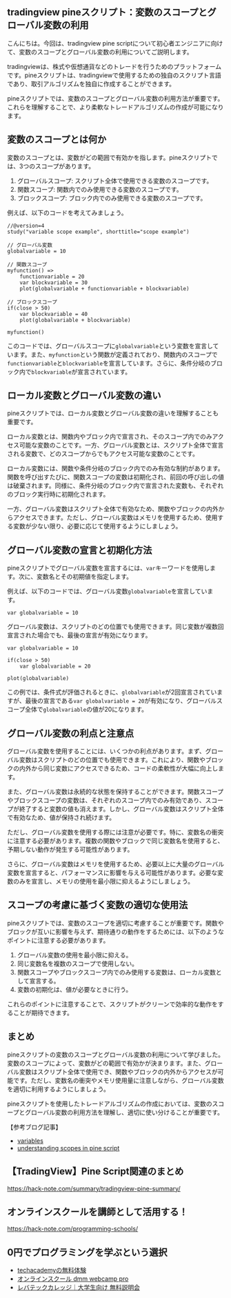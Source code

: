 <!--
title:   【tradingview】pineスクリプト：変数のスコープとグローバル変数の利用
tags:    TradingView,pine
id:      41d762abbfe56309dd87
private: false
-->


## tradingview pineスクリプト：変数のスコープとグローバル変数の利用

こんにちは。今回は、tradingview pine scriptについて初心者エンジニアに向けて、変数のスコープとグローバル変数の利用についてご説明します。

tradingviewは、株式や仮想通貨などのトレードを行うためのプラットフォームです。pineスクリプトは、tradingviewで使用するための独自のスクリプト言語であり、取引アルゴリズムを独自に作成することができます。

pineスクリプトでは、変数のスコープとグローバル変数の利用方法が重要です。これらを理解することで、より柔軟なトレードアルゴリズムの作成が可能になります。

## 変数のスコープとは何か

変数のスコープとは、変数がどの範囲で有効かを指します。pineスクリプトでは、3つのスコープがあります。

1. グローバルスコープ: スクリプト全体で使用できる変数のスコープです。
2. 関数スコープ: 関数内でのみ使用できる変数のスコープです。
3. ブロックスコープ: ブロック内でのみ使用できる変数のスコープです。

例えば、以下のコードを考えてみましょう。

```pine
//@version=4
study("variable scope example", shorttitle="scope example")

// グローバル変数
globalvariable = 10

// 関数スコープ
myfunction() =>
    functionvariable = 20
    var blockvariable = 30
    plot(globalvariable + functionvariable + blockvariable)

// ブロックスコープ
if(close > 50)
    var blockvariable = 40
    plot(globalvariable + blockvariable)

myfunction()
```

このコードでは、グローバルスコープに`globalvariable`という変数を宣言しています。また、`myfunction`という関数が定義されており、関数内のスコープで`functionvariable`と`blockvariable`を宣言しています。さらに、条件分岐のブロック内で`blockvariable`が宣言されています。

## ローカル変数とグローバル変数の違い

pineスクリプトでは、ローカル変数とグローバル変数の違いを理解することも重要です。

ローカル変数とは、関数内やブロック内で宣言され、そのスコープ内でのみアクセス可能な変数のことです。一方、グローバル変数とは、スクリプト全体で宣言される変数で、どのスコープからでもアクセス可能な変数のことです。

ローカル変数には、関数や条件分岐のブロック内でのみ有効な制約があります。関数を呼び出すたびに、関数スコープの変数は初期化され、前回の呼び出しの値は破棄されます。同様に、条件分岐のブロック内で宣言された変数も、それぞれのブロック実行時に初期化されます。

一方、グローバル変数はスクリプト全体で有効なため、関数やブロックの内外からアクセスできます。ただし、グローバル変数はメモリを使用するため、使用する変数が少ない限り、必要に応じて使用するようにしましょう。

## グローバル変数の宣言と初期化方法

pineスクリプトでグローバル変数を宣言するには、`var`キーワードを使用します。次に、変数名とその初期値を指定します。

例えば、以下のコードでは、グローバル変数`globalvariable`を宣言しています。

```pine
var globalvariable = 10
```

グローバル変数は、スクリプトのどの位置でも使用できます。同じ変数が複数回宣言された場合でも、最後の宣言が有効になります。

```pine
var globalvariable = 10

if(close > 50)
    var globalvariable = 20

plot(globalvariable)
```

この例では、条件式が評価されるときに、`globalvariable`が2回宣言されていますが、最後の宣言である`var globalvariable = 20`が有効になり、グローバルスコープ全体で`globalvariable`の値が20になります。

## グローバル変数の利点と注意点

グローバル変数を使用することには、いくつかの利点があります。まず、グローバル変数はスクリプトのどの位置でも使用できます。これにより、関数やブロックの内外から同じ変数にアクセスできるため、コードの柔軟性が大幅に向上します。

また、グローバル変数は永続的な状態を保持することができます。関数スコープやブロックスコープの変数は、それぞれのスコープ内でのみ有効であり、スコープが終了すると変数の値も消えます。しかし、グローバル変数はスクリプト全体で有効なため、値が保持され続けます。

ただし、グローバル変数を使用する際には注意が必要です。特に、変数名の衝突に注意する必要があります。複数の関数やブロックで同じ変数名を使用すると、予期しない動作が発生する可能性があります。

さらに、グローバル変数はメモリを使用するため、必要以上に大量のグローバル変数を宣言すると、パフォーマンスに影響を与える可能性があります。必要な変数のみを宣言し、メモリの使用を最小限に抑えるようにしましょう。

## スコープの考慮に基づく変数の適切な使用法

pineスクリプトでは、変数のスコープを適切に考慮することが重要です。関数やブロックが互いに影響を与えず、期待通りの動作をするためには、以下のようなポイントに注意する必要があります。

1. グローバル変数の使用を最小限に抑える。
2. 同じ変数名を複数のスコープで使用しない。
3. 関数スコープやブロックスコープ内でのみ使用する変数は、ローカル変数として宣言する。
4. 変数の初期化は、値が必要なときに行う。

これらのポイントに注意することで、スクリプトがクリーンで効率的な動作をすることが期待できます。

## まとめ

pineスクリプトの変数のスコープとグローバル変数の利用について学びました。変数のスコープによって、変数がどの範囲で有効かが決まります。また、グローバル変数はスクリプト全体で使用でき、関数やブロックの内外からアクセスが可能です。ただし、変数名の衝突やメモリ使用量に注意しながら、グローバル変数を適切に利用するようにしましょう。

pineスクリプトを使用したトレードアルゴリズムの作成においては、変数のスコープとグローバル変数の利用方法を理解し、適切に使い分けることが重要です。

【参考ブログ記事】
- [variables](https://www.tradingview.com/pine-script-docs/en/v5/concepts/local_vs_global_variables.html)
- [understanding scopes in pine script](https://medium.com/analytics-vidhya/understanding-scopes-in-pine-script-6b1cdc98968e)



## 【TradingView】Pine Script関連のまとめ
https://hack-note.com/summary/tradingview-pine-summary/



## オンラインスクールを講師として活用する！
https://hack-note.com/programming-schools/



## 0円でプログラミングを学ぶという選択
- [techacademyの無料体験](//af.moshimo.com/af/c/click?a_id=2612475&amp;p_id=1555&amp;pc_id=2816&amp;pl_id=22706&amp;url=https%3a%2f%2ftechacademy.jp%2fhtmlcss-trial%3futm_source%3dmoshimo%26utm_medium%3daffiliate%26utm_campaign%3dtextad)
- [オンラインスクール dmm webcamp pro](//af.moshimo.com/af/c/click?a_id=2612482&amp;p_id=1363&amp;pc_id=2297&amp;pl_id=39999&amp;guid=on)
- [レバテックカレッジ｜大学生向け 無料説明会](//af.moshimo.com/af/c/click?a_id=4071793&p_id=3198&pc_id=7488&pl_id=41848)

